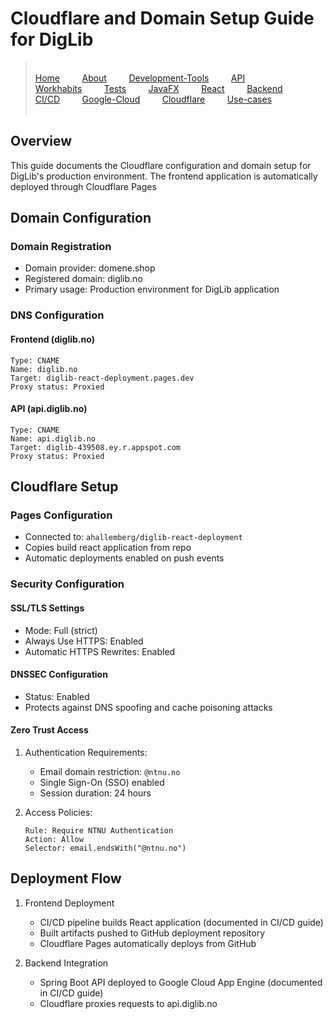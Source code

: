 # Cloudflare and Domain Setup Guide for DigLib

>&#8203;    
>[Home](../../README.md)&nbsp;&nbsp;&nbsp;&nbsp;&nbsp;&nbsp;&nbsp;&nbsp; 
[About](../../docs/README.md)&nbsp;&nbsp;&nbsp;&nbsp;&nbsp;&nbsp;&nbsp;&nbsp;
[Development-Tools](../../docs/release3/development-tools.md)&nbsp;&nbsp;&nbsp;&nbsp;&nbsp;&nbsp;&nbsp;&nbsp;
[API](../../docs/release3/api-calls.md)&nbsp;&nbsp;&nbsp;&nbsp;&nbsp;&nbsp;&nbsp;&nbsp;
[Workhabits](../../docs/release3/workflow.md)&nbsp;&nbsp;&nbsp;&nbsp;&nbsp;&nbsp;&nbsp;&nbsp;
[Tests](../../docs/release3/tests.md)&nbsp;&nbsp;&nbsp;&nbsp;&nbsp;&nbsp;&nbsp;&nbsp;
[JavaFX](../../client/diglib-javafx/README.md)&nbsp;&nbsp;&nbsp;&nbsp;&nbsp;&nbsp;&nbsp;&nbsp;
[React](../../client/diglib-react/README.md)&nbsp;&nbsp;&nbsp;&nbsp;&nbsp;&nbsp;&nbsp;&nbsp;
[Backend](../../backend/README.md)&nbsp;&nbsp;&nbsp;&nbsp;&nbsp;&nbsp;&nbsp;&nbsp;
[CI/CD](../../docs/release3/gitlab-ci.md)&nbsp;&nbsp;&nbsp;&nbsp;&nbsp;&nbsp;&nbsp;&nbsp;
[Google-Cloud](../../docs/release3/gcloud-setup.md)&nbsp;&nbsp;&nbsp;&nbsp;&nbsp;&nbsp;&nbsp;&nbsp;
[Cloudflare](../../docs/release3/cloudflare-setup.md)&nbsp;&nbsp;&nbsp;&nbsp;&nbsp;&nbsp;&nbsp;&nbsp;
[Use-cases](../../docs/release3/usercase.md)&nbsp;&nbsp;&nbsp;&nbsp;&nbsp;&nbsp;&nbsp;&nbsp;     
>&#8203; 

## Overview
This guide documents the Cloudflare configuration and domain setup for DigLib's production environment. The frontend application is automatically deployed through Cloudflare Pages

## Domain Configuration

### Domain Registration
- Domain provider: domene.shop
- Registered domain: diglib.no
- Primary usage: Production environment for DigLib application

### DNS Configuration

#### Frontend (diglib.no)
```plaintext
Type: CNAME
Name: diglib.no
Target: diglib-react-deployment.pages.dev
Proxy status: Proxied
```

#### API (api.diglib.no)
```plaintext
Type: CNAME
Name: api.diglib.no
Target: diglib-439508.ey.r.appspot.com
Proxy status: Proxied
```

## Cloudflare Setup

### Pages Configuration
   - Connected to: `ahallemberg/diglib-react-deployment`
   - Copies build react application from repo
   - Automatic deployments enabled on push events

### Security Configuration

#### SSL/TLS Settings
- Mode: Full (strict)
- Always Use HTTPS: Enabled
- Automatic HTTPS Rewrites: Enabled

#### DNSSEC Configuration
- Status: Enabled
- Protects against DNS spoofing and cache poisoning attacks

#### Zero Trust Access
1. Authentication Requirements:
   - Email domain restriction: `@ntnu.no`
   - Single Sign-On (SSO) enabled
   - Session duration: 24 hours

2. Access Policies:
   ```plaintext
   Rule: Require NTNU Authentication
   Action: Allow
   Selector: email.endsWith("@ntnu.no")
   ```

## Deployment Flow
1. Frontend Deployment
   - CI/CD pipeline builds React application (documented in CI/CD guide)
   - Built artifacts pushed to GitHub deployment repository
   - Cloudflare Pages automatically deploys from GitHub

2. Backend Integration
   - Spring Boot API deployed to Google Cloud App Engine (documented in CI/CD guide)
   - Cloudflare proxies requests to api.diglib.no